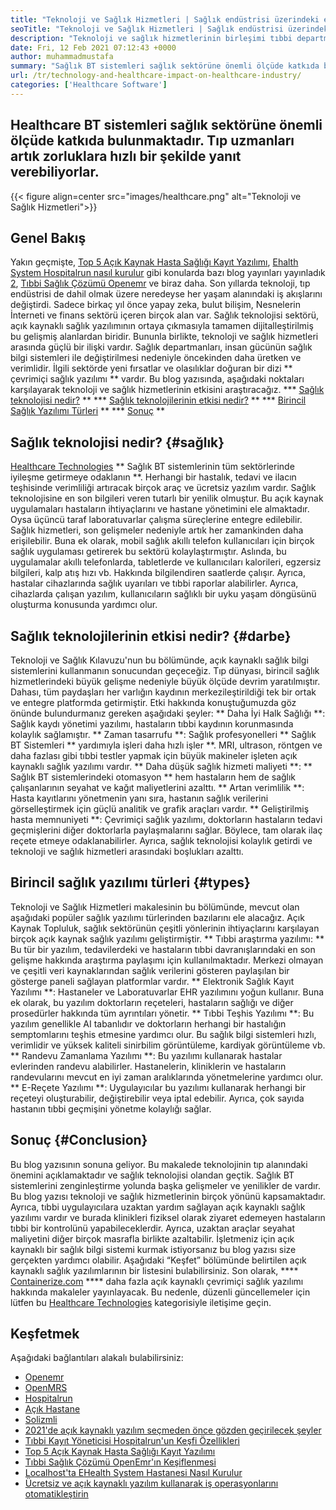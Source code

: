 ```yaml
---
title: "Teknoloji ve Sağlık Hizmetleri | Sağlık endüstrisi üzerindeki etkisi" 
seoTitle: "Teknoloji ve Sağlık Hizmetleri | Sağlık endüstrisi üzerindeki etkisi" 
description: "Teknoloji ve sağlık hizmetlerinin birleşimi tıbbi departmanda devrim yarattı. Sağlık yazılımının etkisini ve türlerini keşfedelim." 
date: Fri, 12 Feb 2021 07:12:43 +0000
author: muhammadmustafa
summary: "Sağlık BT sistemleri sağlık sektörüne önemli ölçüde katkıda bulunmaktadır. Tıp uzmanları artık zorluklara hızlı bir şekilde yanıt verebiliyorlar." 
url: /tr/technology-and-healthcare-impact-on-healthcare-industry/
categories: ['Healthcare Software']
---
```


## Healthcare BT sistemleri sağlık sektörüne önemli ölçüde katkıda bulunmaktadır. Tıp uzmanları artık zorluklara hızlı bir şekilde yanıt verebiliyorlar.

{{< figure align=center src="images/healthcare.png" alt="Teknoloji ve Sağlık Hizmetleri">}}


## Genel Bakış
Yakın geçmişte, [Top 5 Açık Kaynak Hasta Sağlığı Kayıt Yazılımı][1], [Ehalth System Hospitalrun nasıl kurulur][2] gibi konularda bazı blog yayınları yayınladık [2], [Tıbbi Sağlık Çözümü Openemr][3] ve biraz daha. Son yıllarda teknoloji, tıp endüstrisi de dahil olmak üzere neredeyse her yaşam alanındaki iş akışlarını değiştirdi. Sadece birkaç yıl önce yapay zeka, bulut bilişim, Nesnelerin İnterneti ve finans sektörü içeren birçok alan var. Sağlık teknolojisi sektörü, açık kaynaklı sağlık yazılımının ortaya çıkmasıyla tamamen dijitalleştirilmiş bu gelişmiş alanlardan biridir. Bununla birlikte, teknoloji ve sağlık hizmetleri arasında güçlü bir ilişki vardır.
Sağlık departmanları, insan gücünün sağlık bilgi sistemleri ile değiştirilmesi nedeniyle öncekinden daha üretken ve verimlidir. İlgili sektörde yeni fırsatlar ve olasılıklar doğuran bir dizi ** çevrimiçi sağlık yazılımı ** vardır. Bu blog yazısında, aşağıdaki noktaları karşılayarak teknoloji ve sağlık hizmetlerinin etkisini araştıracağız.
  *** [Sağlık teknolojisi nedir?][4] **
  *** [Sağlık teknolojilerinin etkisi nedir?][5] **
  *** [Birincil Sağlık Yazılımı Türleri][6] **
  *** [Sonuç][7] **

## Sağlık teknolojisi nedir? {#sağlık}
[Healthcare Technologies][8] ** Sağlık BT sistemlerinin tüm sektörlerinde iyileşme getirmeye odaklanın **. Herhangi bir hastalık, tedavi ve ilacın teşhisinde verimliliği artıracak birçok araç ve ücretsiz yazılım vardır. Sağlık teknolojisine en son bilgileri veren tutarlı bir yenilik olmuştur. Bu açık kaynak uygulamaları hastaların ihtiyaçlarını ve hastane yönetimini ele almaktadır. Oysa üçüncü taraf laboratuvarlar çalışma süreçlerine entegre edilebilir. Sağlık hizmetleri, son gelişmeler nedeniyle artık her zamankinden daha erişilebilir. Buna ek olarak, mobil sağlık akıllı telefon kullanıcıları için birçok sağlık uygulaması getirerek bu sektörü kolaylaştırmıştır. Aslında, bu uygulamalar akıllı telefonlarda, tabletlerde ve kullanıcıları kalorileri, egzersiz bilgileri, kalp atış hızı vb. Hakkında bilgilendiren saatlerde çalışır. Ayrıca, hastalar cihazlarında sağlık uyarıları ve tıbbi raporlar alabilirler. Ayrıca, cihazlarda çalışan yazılım, kullanıcıların sağlıklı bir uyku yaşam döngüsünü oluşturma konusunda yardımcı olur.

## Sağlık teknolojilerinin etkisi nedir? {#darbe}
Teknoloji ve Sağlık Kılavuzu'nun bu bölümünde, açık kaynaklı sağlık bilgi sistemlerini kullanmanın sonucundan geçeceğiz. Tıp dünyası, birincil sağlık hizmetlerindeki büyük gelişme nedeniyle büyük ölçüde devrim yaratılmıştır. Dahası, tüm paydaşları her varlığın kaydının merkezileştirildiği tek bir ortak ve entegre platformda getirmiştir. Etki hakkında konuştuğumuzda göz önünde bulundurmanız gereken aşağıdaki şeyler:
** Daha İyi Halk Sağlığı **: Sağlık kaydı yönetimi yazılımı, hastaların tıbbi kaydının korunmasında kolaylık sağlamıştır.
** Zaman tasarrufu **: Sağlık profesyonelleri ** Sağlık BT Sistemleri ** yardımıyla işleri daha hızlı işler **. MRI, ultrason, röntgen ve daha fazlası gibi tıbbi testler yapmak için büyük makineler işleten açık kaynaklı sağlık yazılımı vardır.
** Daha düşük sağlık hizmeti maliyeti **: ** Sağlık BT sistemlerindeki otomasyon ** hem hastaların hem de sağlık çalışanlarının seyahat ve kağıt maliyetlerini azalttı.
** Artan verimlilik **: Hasta kayıtlarını yönetmenin yanı sıra, hastanın sağlık verilerini görselleştirmek için güçlü analitik ve grafik araçları vardır.
** Geliştirilmiş hasta memnuniyeti **: Çevrimiçi sağlık yazılımı, doktorların hastaların tedavi geçmişlerini diğer doktorlarla paylaşmalarını sağlar. Böylece, tam olarak ilaç reçete etmeye odaklanabilirler. Ayrıca, sağlık teknolojisi kolaylık getirdi ve teknoloji ve sağlık hizmetleri arasındaki boşlukları azalttı.

## Birincil sağlık yazılımı türleri {#types}
Teknoloji ve Sağlık Hizmetleri makalesinin bu bölümünde, mevcut olan aşağıdaki popüler sağlık yazılımı türlerinden bazılarını ele alacağız. Açık Kaynak Topluluk, sağlık sektörünün çeşitli yönlerinin ihtiyaçlarını karşılayan birçok açık kaynak sağlık yazılımı geliştirmiştir.
** Tıbbi araştırma yazılımı: ** Bu tür bir yazılım, tedavilerdeki ve hastaların tıbbi davranışlarındaki en son gelişme hakkında araştırma paylaşımı için kullanılmaktadır. Merkezi olmayan ve çeşitli veri kaynaklarından sağlık verilerini gösteren paylaşılan bir gösterge paneli sağlayan platformlar vardır.
** Elektronik Sağlık Kayıt Yazılımı **: Hastaneler ve Laboratuvarlar EHR yazılımını yoğun kullanır. Buna ek olarak, bu yazılım doktorların reçeteleri, hastaların sağlığı ve diğer prosedürler hakkında tüm ayrıntıları yönetir.
** Tıbbi Teşhis Yazılımı **: Bu yazılım genellikle AI tabanlıdır ve doktorların herhangi bir hastalığın semptomlarını teşhis etmesine yardımcı olur. Bu sağlık bilgi sistemleri hızlı, verimlidir ve yüksek kaliteli sinirbilim görüntüleme, kardiyak görüntüleme vb.
** Randevu Zamanlama Yazılımı **: Bu yazılımı kullanarak hastalar evlerinden randevu alabilirler. Hastanelerin, kliniklerin ve hastaların randevularını mevcut en iyi zaman aralıklarında yönetmelerine yardımcı olur.
** E-Reçete Yazılımı **: Uygulayıcılar bu yazılımı kullanarak herhangi bir reçeteyi oluşturabilir, değiştirebilir veya iptal edebilir. Ayrıca, çok sayıda hastanın tıbbi geçmişini yönetme kolaylığı sağlar.

## Sonuç {#Conclusion}
Bu blog yazısının sonuna geliyor. Bu makalede teknolojinin tıp alanındaki önemini açıklamaktadır ve sağlık teknolojisi olandan geçtik. Sağlık BT sistemlerini zenginleştirme yolunda başka gelişmeler ve yenilikler de vardır. Bu blog yazısı teknoloji ve sağlık hizmetlerinin birçok yönünü kapsamaktadır. Ayrıca, tıbbi uygulayıcılara uzaktan yardım sağlayan açık kaynaklı sağlık yazılımı vardır ve burada klinikleri fiziksel olarak ziyaret edemeyen hastaların tıbbi bir kontrolünü yapabileceklerdir. Ayrıca, uzaktan araçlar seyahat maliyetini diğer birçok masrafla birlikte azaltabilir. İşletmeniz için açık kaynaklı bir sağlık bilgi sistemi kurmak istiyorsanız bu blog yazısı size gerçekten yardımcı olabilir. Aşağıdaki “Keşfet” bölümünde belirtilen açık kaynaklı sağlık yazılımlarının bir listesini bulabilirsiniz.
Son olarak, **** [Containerize.com][9] **** daha fazla açık kaynaklı çevrimiçi sağlık yazılımı hakkında makaleler yayınlayacak. Bu nedenle, düzenli güncellemeler için lütfen bu [Healthcare Technologies][8] kategorisiyle iletişime geçin.

## Keşfetmek
Aşağıdaki bağlantıları alakalı bulabilirsiniz:
  * [Openemr][10]
  * [OpenMRS][11]
  * [Hospitalrun][12]
  * [Açık Hastane][13]
  * [Solizmli][14]
  * [2021'de açık kaynaklı yazılım seçmeden önce gözden geçirilecek şeyler][15]
  * [Tıbbi Kayıt Yöneticisi Hospitalrun'un Keşfi Özellikleri][16]
  * [Top 5 Açık Kaynak Hasta Sağlığı Kayıt Yazılımı][1]
  * [Tıbbi Sağlık Çözümü OpenEmr'ın Keşiflenmesi][3]
  * [Localhost'ta EHealth System Hastanesi Nasıl Kurulur][17]
  * [Ücretsiz ve açık kaynaklı yazılım kullanarak iş operasyonlarını otomatikleştirin][18]

  
[1]: https://blog.containerize.com/2021/03/05/top-5-open-source-patient-record-management-software/
[2]: https://blog.containerize.com/healthcare-software/how-to-install-hospitalrun-hospital-management-system/
[3]: https://blog.containerize.com/healthcare-software/open-source-medical-software-openemr-features/
[4]: #health
[5]: #impact
[6]: #types
[7]: #Conclusion
[8]: https://products.containerize.com/health-care-technologies
[9]: https://www.containerize.com/
[10]: https://products.containerize.com/health-care-technologies/openemr
[11]: https://products.containerize.com/health-care-technologies/openmrs
[12]: https://products.containerize.com/healthcare-technologies/hospitalrun
[13]: https://products.containerize.com/healthcare-technologies/open-hospital
[14]: https://products.containerize.com/healthcare-technologies/solismed
[15]: https://blog.containerize.com/cmdb-software/things-to-review-before-opting-open-source-software-in-2021/
[16]: https://blog.containerize.com/healthcare-software/features-exploration-of-medical-record-manager-hospitalrun/
[17]: https://blog.containerize.com/healthcare-software/how-to-install-hospitalrun-hospital-management-system/
[18]: https://blog.containerize.com/blogging/automate-business-operations-using-open-source-software/
